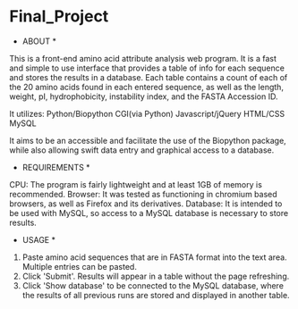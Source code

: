 # Final_Project

* ABOUT *

This is a front-end amino acid attribute analysis web program.
It is a fast and simple to use interface that provides a table of info for each sequence and stores the results in a database.
Each table contains a count of each of the 20 amino acids found in each entered sequence, as well as the length, weight, pI, hydrophobicity, instability index, and the FASTA Accession ID.

It utilizes:
    Python/Biopython
    CGI(via Python)
    Javascript/jQuery
    HTML/CSS
    MySQL

It aims to be an accessible and facilitate the use of the Biopython package, while also allowing swift data entry and graphical access to a database.

* REQUIREMENTS *

CPU: The program is fairly lightweight and at least 1GB of memory is recommended.
Browser: It was tested as functioning in chromium based browsers, as well as Firefox and its derivatives.
Database: It is intended to be used with MySQL, so access to a MySQL database is necessary to store results.

* USAGE *

1. Paste amino acid sequences that are in FASTA format into the text area. Multiple entries can be pasted.
2. Click 'Submit'. Results will appear in a table without the page refreshing.
3. Click 'Show database' to be connected to the MySQL database, where the results of all previous runs are stored and    displayed in another table.



